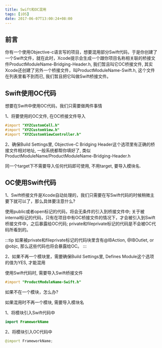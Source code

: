 ```yaml
---
title: Swift和OC混用
tags: [iOS]
date: 2017-06-07T13:00:24+08:00
---
```


## 前言

你有一个使用Objective-c语言写的项目，想要混用部分Swift代码，于是你创建了一个Swift文件，就在此时，Xcode提示会生成一个跟你项目名称相关联的桥接文件ProductModuleName-Bridging-Header.h, 我们暂且叫它OC桥接文件, 其实Xcode还创建了另外一个桥接文件，叫ProductModuleName-Swift.h, 这个文件在列表里看不到而已, 我们暂且把它叫做Swift桥接文件。

## Swift使用OC代码

想要在Swift中使用OC代码，我们只需要做两件事情

1、将要使用的OC文件, 在OC桥接文件导入

```objectivec
#import "XYZCustomCell.h"
#import "XYZCustomView.h"
#import "XYZCustomViewController.h"
```

2、确保Build Settings里, Objective-C Bridging Header这个选项里有正确的桥接文件相对地址, 一般系统都帮你填好了, 类似ProductModuleName/ProductModuleName-Bridging-Header.h

同一个target下不需要导入任何代码即可使用, 不用target, 要导入模块名.

## OC使用Swift代码

1、Swift桥接文件是Xcode自动处理的，我们只需要在写Swift代码的时候稍微主要下就可以了，那么具体要注意什么?

使用public或者open标记的代码，将会无条件的引入到桥接文件中; 关于被internal标记的代码，只有在项目中有OC桥接文件的情况下，才会被引入到Swift桥接文件中，之后暴露给OC代码; private和fileprivate标记的代码是不会被OC代码所看到的。

:::tip 
如果被private和fileprivate标记的代码块里含有@IBAction, @IBOutlet, or @objc, 那么这些代码也将会暴露给OC。
:::

2、如果不再一个模块里，需要确保Build Settings里, Defines Module这个选项的值为YES, 才能混用

使用Swift代码时, 需要导入Swift桥接文件

```objectivec
#import "ProductModuleName-Swift.h"
```

如果不在一个模块，怎么办?

如果混用时不再一个模块, 需要导入模块名

1、将模块引入Swift代码中

```swift
import FrameworkName
```

2、将模块引入OC代码中

```swift
@import FrameworkName;
```